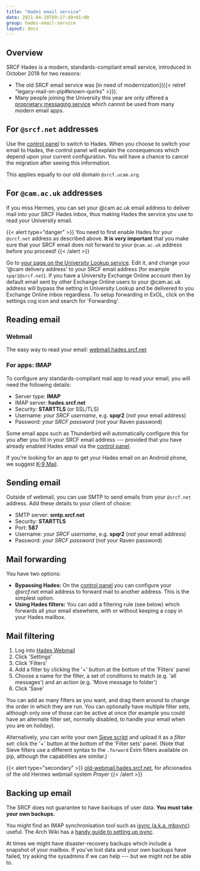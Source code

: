 ```yaml
---
title: "Hades email service"
date: 2021-04-20T09:27:49+01:00
group: hades-email-service
layout: docs
---
```


## Overview

SRCF Hades is a modern, standards-compliant email service, introduced in
October 2018 for two reasons:

- The old SRCF email service was [in need of modernization]({{< relref "legacy-mail-on-pip#known-quirks" >}}).
- Many people joining the University this year are only offered a
    [proprietary messaging
    service](https://help.uis.cam.ac.uk/service/email/exchange-online)
    which cannot be used from many modern email apps.

## For `@srcf.net` addresses

Use the [control panel](https://control.srcf.net/member) to switch to
Hades. When you choose to switch your email to Hades, the control panel
will explain the consequences which depend upon your current
configuration. You will have a chance to cancel the migration after
seeing this information.

This applies equally to our old domain `@srcf.ucam.org`.

## For `@cam.ac.uk` addresses

If you miss Hermes, you can set your \@cam.ac.uk email address to
deliver mail into your SRCF Hades inbox, thus making Hades the service
you use to read your University email.

{{< alert type="danger" >}}
You need to first enable Hades for your `@srcf.net` address as described
above. **It is very important** that you make sure that your SRCF email
does not forward to your `@cam.ac.uk` address before you proceed!
{{< /alert >}}

Go to [your page on the University Lookup
service](https://www.lookup.cam.ac.uk/self). Edit it, and change your
'\@cam delivery address' to your SRCF email address (for example
`spqr2@srcf.net`). If you have a University Exchange Online account then
by default email sent by other Exchange Online users to your \@cam.ac.uk
address will bypass the setting in University Lookup and be delivered to
you Exchange Online inbox regardless. To setup forwarding in ExOL, click
on the settings cog icon and search for 'Forwarding'.

## Reading email

### Webmail

The easy way to read your email:
[webmail.hades.srcf.net](https://webmail.hades.srcf.net/)

### For apps: IMAP

To configure any standards-compliant mail app to read your email, you
will need the following details:

- Server type: **IMAP**
- IMAP server: **hades.srcf.net**
- Security: **STARTTLS** (or SSL/TLS)
- Username: *your SRCF username*, e.g. **spqr2** (*not* your email
    address)
- Password: *your SRCF password* (*not* your Raven password)

Some email apps such as Thunderbird will automatically configure this
for you after you fill in your SRCF email address --- provided that you
have already enabled Hades email via the [control
panel](https://control.srcf.net/member).

If you're looking for an app to get your Hades email on an Android
phone, we suggest [K-9 Mail](https://k9mail.github.io/download.html).

## Sending email

Outside of webmail, you can use SMTP to send emails from your
`@srcf.net` address. Add these details to your client of choice:

- SMTP server: **smtp.srcf.net**
- Security: **STARTTLS**
- Port: **587**
- Username: *your SRCF username*, e.g. **spqr2** (*not* your email
    address)
- Password: *your SRCF password* (*not* your Raven password)

## Mail forwarding

You have two options:

- **Bypassing Hades:** On the [control
    panel](https://control.srcf.net/member) you can configure your
    *\@srcf.net* email address to forward mail to another address. This
    is the simplest option.
- **Using Hades filters:** You can add a filtering rule (see below)
    which forwards all your email elsewhere, with or without keeping a
    copy in your Hades mailbox.

## Mail filtering

1. Log into [Hades Webmail](https://webmail.hades.srcf.net/)
2. Click 'Settings'
3. Click 'Filters'
4. Add a filter by clicking the '+' button at the bottom of the
    'Filters' panel
5. Choose a name for the filter, a set of conditions to match (e.g.
    'all messages') and an action (e.g. 'Move message to folder')
6. Click 'Save'

You can add as many filters as you want, and drag them around to change
the order in which they are run. You can optionally have multiple filter
sets, although only one of those can be active at once (for example you
could have an alternate filter set, normally disabled, to handle your
email when you are on holiday).

Alternatively, you can write your own [Sieve script](http://sieve.info)
and upload it as a *filter set*: click the '+' button at the bottom of
the 'Filter sets' panel. (Note that Sieve filters use a different
syntax to the `.forward` Exim filters available on pip, although the
capabilities are similar.)

{{< alert type="secondary" >}}
[old-webmail.hades.srcf.net](https://old-webmail.hades.srcf.net),
    for aficionados of the old Hermes webmail system *Prayer*
{{< /alert >}}

## Backing up email

The SRCF does not guarantee to have backups of user data. **You must
take your own backups.**

You might find an IMAP synchronisation tool such as [isync (a.k.a.
mbsync)](http://isync.sourceforge.net) useful. The Arch Wiki has a
[handy guide to setting up
isync](https://wiki.archlinux.org/index.php/Isync).

At times we might have disaster-recovery backups which include a
snapshot of your mailbox. If you've lost data and your own backups have
failed, try asking the sysadmins if we can help --- but we might not be
able to.
